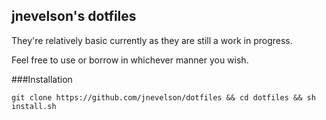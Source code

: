 ## jnevelson's dotfiles

They're relatively basic currently as they are still a work in progress.

Feel free to use or borrow in whichever manner you wish.

###Installation

```
git clone https://github.com/jnevelson/dotfiles && cd dotfiles && sh install.sh
```